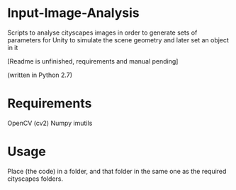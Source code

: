 # Input-Image-Analysis
Scripts to analyse cityscapes images in order to generate sets of parameters for
Unity to simulate the scene geometry and later set an object in it

[Readme is unfinished, requirements and manual pending]

(written in Python 2.7)

# Requirements

OpenCV (cv2)
Numpy
imutils


# Usage

Place (the code) in a folder, and that folder in the same one as the required cityscapes folders.
